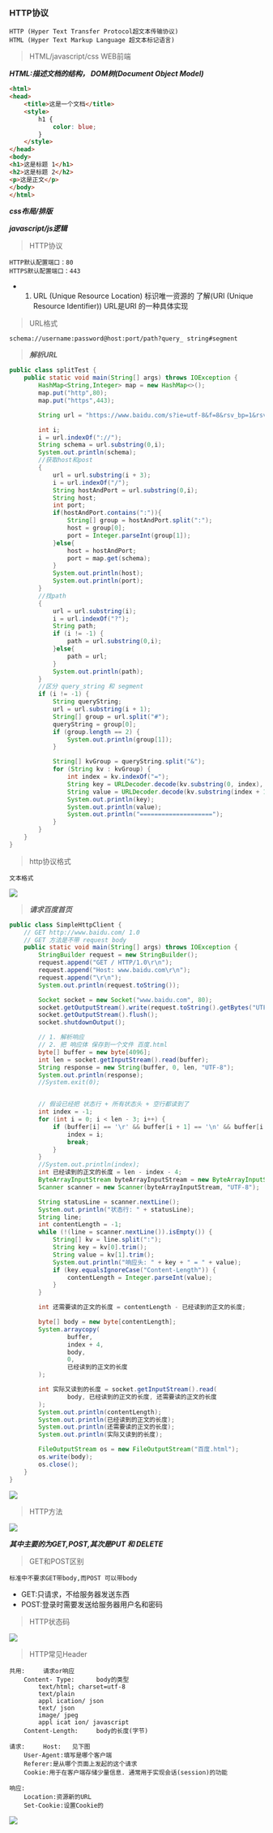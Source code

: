 ### HTTP协议

    HTTP (Hyper Text Transfer Protocol超文本传输协议)
    HTML (Hyper Text Markup Language 超文本标记语言)
    
> HTML/javascript/css   WEB前端

***HTML:描述文档的结构， DOM树(Document Object Model)***

```HTML
<html>
<head>
    <title>这是一个文档</title>
    <style>
        h1 {
            color: blue;
        }
    </style>
</head>
<body>
<h1>这是标题 1</h1>
<h2>这是标题 2</h2>
<p>这是正文</p>
</body>
</html>
```

***css布局/排版*** 

***javascript/js逻辑***  

> HTTP协议

    HTTP默认配置端口：80
    HTTPS默认配置端口：443

* 1. URL (Unique Resource Location)     标识唯一资源的
      了解(URI (Unique Resource Identifier))
           URL是URI 的一种具体实现

> URL格式

    schema://username:password@host:port/path?query_ string#segment
    
> ***解析URL***

```java
public class splitTest {
    public static void main(String[] args) throws IOException {
        HashMap<String,Integer> map = new HashMap<>();
        map.put("http",80);
        map.put("https",443);

        String url = "https://www.baidu.com/s?ie=utf-8&f=8&rsv_bp=1&rsv_idx=1&tn=baidu&wd=c%2B%2B&rsv_pq=bd277a25002d5be9&rsv_t=317aBORLi3%2BeM0G2K4kd5ldNmf3o8nltdBfSlekSqDBV8FU96KMWtB0yJg0&rqlang=cn&rsv_enter=1&rsv_dl=tb&rsv_sug3=4&rsv_sug1=3&rsv_sug7=100&rsv_sug2=0&inputT=1297&rsv_sug4=1362";

        int i;
        i = url.indexOf("://");
        String schema = url.substring(0,i);
        System.out.println(schema);
        //获取host和post
        {
            url = url.substring(i + 3);
            i = url.indexOf("/");
            String hostAndPort = url.substring(0,i);
            String host;
            int port;
            if(hostAndPort.contains(":")){
                String[] group = hostAndPort.split(":");
                host = group[0];
                port = Integer.parseInt(group[1]);
            }else{
                host = hostAndPort;
                port = map.get(schema);
            }
            System.out.println(host);
            System.out.println(port);
        }
        //找path
        {
            url = url.substring(i);
            i = url.indexOf("?");
            String path;
            if (i != -1) {
                path = url.substring(0,i);
            }else{
                path = url;
            }
            System.out.println(path);
        }
        //区分 query_string 和 segment
        if (i != -1) {
            String queryString;
            url = url.substring(i + 1);
            String[] group = url.split("#");
            queryString = group[0];
            if (group.length == 2) {
                System.out.println(group[1]);
            }

            String[] kvGroup = queryString.split("&");
            for (String kv : kvGroup) {
                int index = kv.indexOf("=");
                String key = URLDecoder.decode(kv.substring(0, index), "UTF-8");
                String value = URLDecoder.decode(kv.substring(index + 1), "UTF-8");
                System.out.println(key);
                System.out.println(value);
                System.out.println("====================");
            }
        }
    }
}

```
    
> http协议格式
    
    文本格式    
    
![](https://github.com/q1206271031/photo/raw/master/HTTP%E5%8D%8F%E8%AE%AE/%E5%93%8D%E5%BA%94.png)

> ***请求百度首页***

```java
public class SimpleHttpClient {
    // GET http://www.baidu.com/ 1.0
    // GET 方法是不带 request body
    public static void main(String[] args) throws IOException {
        StringBuilder request = new StringBuilder();
        request.append("GET / HTTP/1.0\r\n");
        request.append("Host: www.baidu.com\r\n");
        request.append("\r\n");
        System.out.println(request.toString());

        Socket socket = new Socket("www.baidu.com", 80);
        socket.getOutputStream().write(request.toString().getBytes("UTF-8"));
        socket.getOutputStream().flush();
        socket.shutdownOutput();

        // 1. 解析响应
        // 2. 把 响应体 保存到一个文件 百度.html
        byte[] buffer = new byte[4096];
        int len = socket.getInputStream().read(buffer);
        String response = new String(buffer, 0, len, "UTF-8");
        System.out.println(response);
        //System.exit(0);


        // 假设已经把 状态行 + 所有状态头 + 空行都读到了
        int index = -1;
        for (int i = 0; i < len - 3; i++) {
            if (buffer[i] == '\r' && buffer[i + 1] == '\n' && buffer[i + 2] == '\r' && buffer[i + 3] == '\n') {
                index = i;
                break;
            }
        }
        //System.out.println(index);
        int 已经读到的正文的长度 = len - index - 4;
        ByteArrayInputStream byteArrayInputStream = new ByteArrayInputStream(buffer, 0, index + 4);
        Scanner scanner = new Scanner(byteArrayInputStream, "UTF-8");

        String statusLine = scanner.nextLine();
        System.out.println("状态行: " + statusLine);
        String line;
        int contentLength = -1;
        while (!(line = scanner.nextLine()).isEmpty()) {
            String[] kv = line.split(":");
            String key = kv[0].trim();
            String value = kv[1].trim();
            System.out.println("响应头: " + key + " = " + value);
            if (key.equalsIgnoreCase("Content-Length")) {
                contentLength = Integer.parseInt(value);
            }
        }

        int 还需要读的正文的长度 = contentLength - 已经读到的正文的长度;

        byte[] body = new byte[contentLength];
        System.arraycopy(
                buffer,
                index + 4,
                body,
                0,
                已经读到的正文的长度
        );

        int 实际又读到的长度 = socket.getInputStream().read(
                body, 已经读到的正文的长度, 还需要读的正文的长度
        );
        System.out.println(contentLength);
        System.out.println(已经读到的正文的长度);
        System.out.println(还需要读的正文的长度);
        System.out.println(实际又读到的长度);

        FileOutputStream os = new FileOutputStream("百度.html");
        os.write(body);
        os.close();
    }
}
```

![](https://github.com/q1206271031/photo/raw/master/HTTP%E5%8D%8F%E8%AE%AE/%E8%AF%B7%E6%B1%82%E7%99%BE%E5%BA%A6%E9%A6%96%E9%A1%B5.png)

> HTTP方法

![](https://github.com/q1206271031/photo/raw/master/HTTP%E5%8D%8F%E8%AE%AE/HTTP%E6%96%B9%E6%B3%95.png)

***其中主要的为GET,POST,其次是PUT 和 DELETE***

> GET和POST区别

    标准中不要求GET带body,而POST 可以带body

* GET:只请求，不给服务器发送东西
* POST:登录时需要发送给服务器用户名和密码

> HTTP状态码

![](https://github.com/q1206271031/photo/raw/master/HTTP%E5%8D%8F%E8%AE%AE/http%E7%8A%B6%E6%80%81%E7%A0%81.png)

> HTTP常见Header

    共用:     请求or响应
        Content- Type:      body的类型
            text/html; charset=utf-8
            text/plain
            appl ication/ json
            text/ json
            image/ jpeg
            appl icat ion/ javascript
        Content-Length:     body的长度(字节)

    请求:     Host:   见下图
        User-Agent:填写是哪个客户端
        Referer:是从哪个页面上发起的这个请求
        Cookie:用于在客户端存储少量信息. 通常用于实现会话(session)的功能

    响应:
        Location:资源新的URL
        Set-Cookie:设置Cookie的

![](https://github.com/q1206271031/photo/raw/master/HTTP%E5%8D%8F%E8%AE%AE/host.png)







